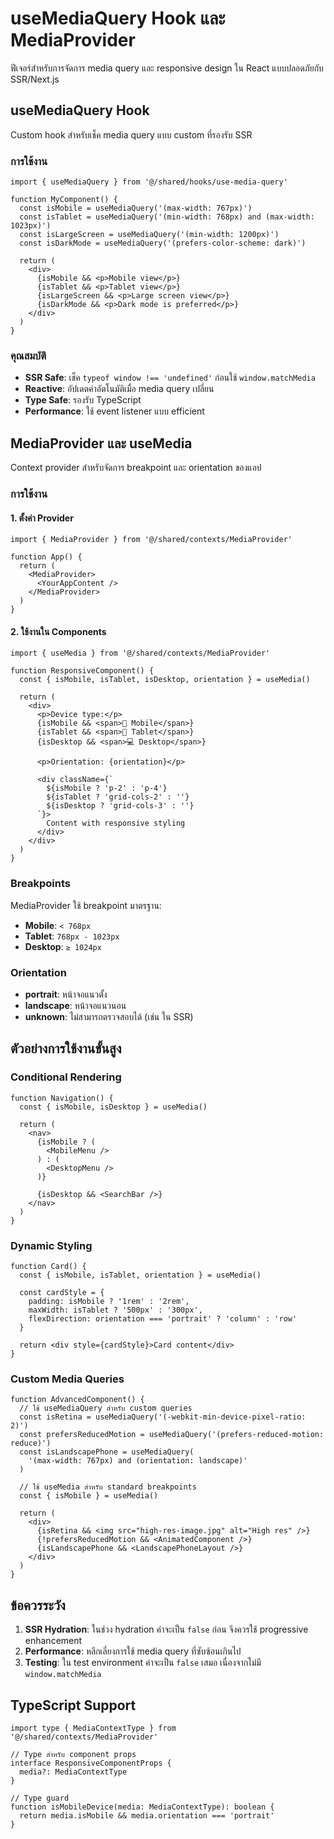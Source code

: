 # useMediaQuery Hook และ MediaProvider

ฟีเจอร์สำหรับการจัดการ media query และ responsive design ใน React แบบปลอดภัยกับ SSR/Next.js

## useMediaQuery Hook

Custom hook สำหรับเช็ค media query แบบ custom ที่รองรับ SSR

### การใช้งาน

```tsx
import { useMediaQuery } from '@/shared/hooks/use-media-query'

function MyComponent() {
  const isMobile = useMediaQuery('(max-width: 767px)')
  const isTablet = useMediaQuery('(min-width: 768px) and (max-width: 1023px)')
  const isLargeScreen = useMediaQuery('(min-width: 1200px)')
  const isDarkMode = useMediaQuery('(prefers-color-scheme: dark)')
  
  return (
    <div>
      {isMobile && <p>Mobile view</p>}
      {isTablet && <p>Tablet view</p>}
      {isLargeScreen && <p>Large screen view</p>}
      {isDarkMode && <p>Dark mode is preferred</p>}
    </div>
  )
}
```

### คุณสมบัติ

- **SSR Safe**: เช็ค `typeof window !== 'undefined'` ก่อนใช้ `window.matchMedia`
- **Reactive**: อัปเดตค่าอัตโนมัติเมื่อ media query เปลี่ยน
- **Type Safe**: รองรับ TypeScript
- **Performance**: ใช้ event listener แบบ efficient

## MediaProvider และ useMedia

Context provider สำหรับจัดการ breakpoint และ orientation ของแอป

### การใช้งาน

#### 1. ตั้งค่า Provider

```tsx
import { MediaProvider } from '@/shared/contexts/MediaProvider'

function App() {
  return (
    <MediaProvider>
      <YourAppContent />
    </MediaProvider>
  )
}
```

#### 2. ใช้งานใน Components

```tsx
import { useMedia } from '@/shared/contexts/MediaProvider'

function ResponsiveComponent() {
  const { isMobile, isTablet, isDesktop, orientation } = useMedia()
  
  return (
    <div>
      <p>Device type:</p>
      {isMobile && <span>📱 Mobile</span>}
      {isTablet && <span>📱 Tablet</span>}
      {isDesktop && <span>💻 Desktop</span>}
      
      <p>Orientation: {orientation}</p>
      
      <div className={`
        ${isMobile ? 'p-2' : 'p-4'}
        ${isTablet ? 'grid-cols-2' : ''}
        ${isDesktop ? 'grid-cols-3' : ''}
      `}>
        Content with responsive styling
      </div>
    </div>
  )
}
```

### Breakpoints

MediaProvider ใช้ breakpoint มาตรฐาน:

- **Mobile**: `< 768px`
- **Tablet**: `768px - 1023px` 
- **Desktop**: `≥ 1024px`

### Orientation

- **portrait**: หน้าจอแนวตั้ง
- **landscape**: หน้าจอแนวนอน
- **unknown**: ไม่สามารถตรวจสอบได้ (เช่น ใน SSR)

## ตัวอย่างการใช้งานขั้นสูง

### Conditional Rendering

```tsx
function Navigation() {
  const { isMobile, isDesktop } = useMedia()
  
  return (
    <nav>
      {isMobile ? (
        <MobileMenu />
      ) : (
        <DesktopMenu />
      )}
      
      {isDesktop && <SearchBar />}
    </nav>
  )
}
```

### Dynamic Styling

```tsx
function Card() {
  const { isMobile, isTablet, orientation } = useMedia()
  
  const cardStyle = {
    padding: isMobile ? '1rem' : '2rem',
    maxWidth: isTablet ? '500px' : '300px',
    flexDirection: orientation === 'portrait' ? 'column' : 'row'
  }
  
  return <div style={cardStyle}>Card content</div>
}
```

### Custom Media Queries

```tsx
function AdvancedComponent() {
  // ใช้ useMediaQuery สำหรับ custom queries
  const isRetina = useMediaQuery('(-webkit-min-device-pixel-ratio: 2)')
  const prefersReducedMotion = useMediaQuery('(prefers-reduced-motion: reduce)')
  const isLandscapePhone = useMediaQuery(
    '(max-width: 767px) and (orientation: landscape)'
  )
  
  // ใช้ useMedia สำหรับ standard breakpoints
  const { isMobile } = useMedia()
  
  return (
    <div>
      {isRetina && <img src="high-res-image.jpg" alt="High res" />}
      {!prefersReducedMotion && <AnimatedComponent />}
      {isLandscapePhone && <LandscapePhoneLayout />}
    </div>
  )
}
```

## ข้อควรระวัง

1. **SSR Hydration**: ในช่วง hydration ค่าจะเป็น `false` ก่อน จึงควรใช้ progressive enhancement
2. **Performance**: หลีกเลี่ยงการใช้ media query ที่ซับซ้อนเกินไป
3. **Testing**: ใน test environment ค่าจะเป็น `false` เสมอ เนื่องจากไม่มี `window.matchMedia`

## TypeScript Support

```tsx
import type { MediaContextType } from '@/shared/contexts/MediaProvider'

// Type สำหรับ component props
interface ResponsiveComponentProps {
  media?: MediaContextType
}

// Type guard
function isMobileDevice(media: MediaContextType): boolean {
  return media.isMobile && media.orientation === 'portrait'
}
```